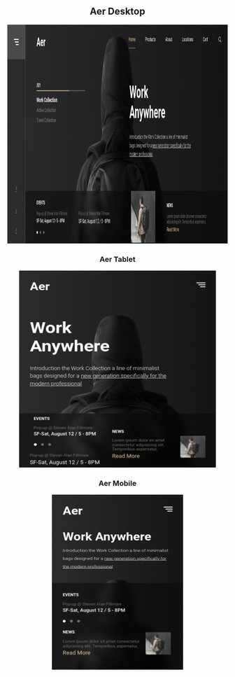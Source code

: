 <h2 align="center">Aer Desktop</h2>

<p align="center">
  <img src="./img/aer.png" width="700" height="500" alt="">
</p>

<h3 align="center">Aer Tablet</h3>

<p align="center">
  <img src="./img/aer-tab.png" width="450" height="450" alt="">
</p>

<h3 align="center">Aer Mobile</h3>

<p align="center">
  <img src="./img/aer-mobile.png" width="300" height="400" alt="">
</p>
